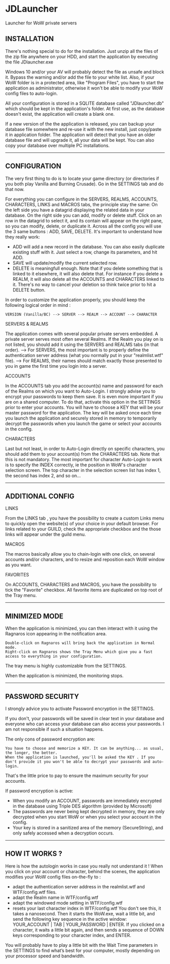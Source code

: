 # JDLauncher
Launcher for WoW private servers

INSTALLATION
------------


There's nothing special to do for the installation. Just unzip all the files of the zip file anywhere on your HDD, and start the application by executing the file JDlauncher.exe

Windows 10 and/or your AV will probably detect the file as unsafe and block it. Bypass the warning and/or add the file to your white list.
Also, if your WoW folder is in a protected area, like "Program Files", you have to start the application as administrator, otherwise it won't be able to modify your WoW config files to auto-login.

All your configuration is stored in a SQLITE database called "JDlauncher.db" which should be kept in the application's folder. At first use, as the database doesn't exist, the application will create a blank one.

If a new version of the the application is released, you can backup your database file somewhere and re-use it with the new install, just copy/paste it in application folder. The application will detect that you have an older database file and will upgrade it, all your data will be kept.
You can also copy your database over multiple PC installations.

-------------------------------------------------------------

CONFIGURATION
-------------

The very first thing to do is to locate your game directory (or directories if you both play Vanilla and Burning Crusade).
Go in the SETTINGS tab and do that now.

For everything you can configure in the SERVERS, REALMS, ACCOUNTS, CHARACTERS, LINKS and MACROS tabs, the principle stay the same:
On the left side you have a datagrid displaying the related data in your database.
On the right side you can add, modify or delete stuff.
Click on an row in the datagrid to select it, and its contain will appear on the right pane, so you can modify, delete, or duplicate it.
Across all the config you will use the 3 same buttons : ADD, SAVE, DELETE. It's important to understand how they really work:
* ADD will add a new record in the database. You can also easily duplicate existing stuff with it. Just select a row, change its parameters, and hit ADD.
* SAVE will update/modify the current selected row.
* DELETE is meaningfull enough. Note that if you delete something that is linked to it elsewhere, it will also delete that. For instance if you delete a REALM, it will also delete all the ACCOUNTS and CHARACTERS linked to it. There's no way to cancel your deletion so think twice prior to hit a DELETE button.

In order to customize the application properly, you should keep the following logical order in mind :

    VERSION (Vanilla/BC) --> SERVER --> REALM --> ACCOUNT --> CHARACTER


SERVERS & REALMS

The application comes with several popular private servers embedded. A private server serves most often several Realms.
If the Realm you play on is not listed, you should add it using the SERVERS and REALMS tabs (in that order).
--> For SERVERS, the most important is to properly define the authentication server address (what you normally put in your "realmlist.wtf" file).
--> For REALMS, their names should match exactly those presented to you in game the first time you login into a server.


ACCOUNTS

In the ACCOUNTS tab you add the account(s) name and password for each of the Realms on which you want to Auto-Login.
I strongly advise you to encrypt your passwords to keep them save. It is even more important if you are on a shared computer. To do that, activate this option in the SETTINGS prior to enter your accounts. You will have to choose a KEY that will be your master password for the application. The key will be asked once each time you launch the application and securely stored in memory to temporarily decrypt the passwords when you launch the game or select your accounts in the config.


CHARACTERS

Last but not least, in order to Auto-Login directly on specific characters, you should add them to your account(s) from the CHARACTERS tab.
Note that this is not mandatory.
The most important for character Auto-Login to work is to specify the INDEX correctly, ie the position in WoW's character selection screen. The top character in the selection screen list has index 1, the second has index 2, and so on...


-------------------------------------------------------------

ADDITIONAL CONFIG
-----------------

LINKS

From the LINKS tab , you have the possibility to create a custom Links menu to quickly open the website(s) of your choice in your default browser.
For links related to your GUILD, check the appropriate checkbox and the those links will appear under the guild menu.

MACROS

The macros basically allow you to chain-login with one click, on several accounts and/or characters, and to resize and reposition each WoW window as you want.

FAVORITES

On ACCOUNTS, CHARACTERS and MACROS, you have the possibility to tick the "Favorite" checkbox.
All favorite items are duplicated on top root of the Tray menu.

-------------------------------------------------------------

MINIMIZED MODE
--------------

When the application is minimized, you can then interact with it using the Ragnaros icon appearing in the notification area.

    Double-click on Ragnaros will bring back the application in Normal mode.
    Right-click on Ragnaros shows the Tray Menu which give you a fast access to everything in your configuration.

The tray menu is highly customizable from the SETTINGS.

When the application is minimized, the monitoring stops.

-------------------------------------------------------------

PASSWORD SECURITY
-----------------

I strongly advice you to activate Password encryption in the SETTINGS.

If you don't, your passwords will be saved in clear text in your database and everyone who can access your database can also access your passwords.
I am not responsible if such a situation happens.

The only cons of password encryption are:

    You have to choose and memorize a KEY. It can be anything... as usual, the longer, the better.
    When the application is launched, you'll be asked the KEY . If you don't provide it you won't be able to decrypt your passwords and auto-login.

That's the little price to pay to ensure the maximum security for your accounts.

If password encryption is active:

* When you modify an ACCOUNT, passwords are immediately encrypted in the database using Triple DES algorithm (provided by Microsoft)
* The passwords are never being kept decrypted in memory, they are only decrypted when you start WoW or when you select your account in the config.
* Your key is stored in a sanitized area of the memory (SecureString), and only safely accessed when a decryption occurs.

-------------------------------------------------------------

HOW IT WORKS ?
--------------

Here is how the autologin works in case you really not understand it !
When you click on your account or character, behind the scenes, the application modifies your WoW config files on-the-fly to :
* adapt the authentication server address in the realmlist.wtf and WTF/config.wtf files.
* adapt the Realm name in WTF/config.wtf
* adapt the windowed mode setting in WTF/config.wtf
* resets your last character index in WTF/config.wtf
You don't see this, it takes a nanosecond.
Then it starts the WoW.exe, wait a little bit, and send the following key sequence in the active window:
YOUR_ACCOUNT | TAB | YOUR_PASSWORD | ENTER.
If you clicked on a character, it waits a little bit again, and then sends a sequence of DOWN keys corresponding to your character index, and ENTER.

You will probably have to play a little bit with the Wait Time parameters in the SETTINGS to find what’s best for your computer, mostly depending on your processor speed and bandwidth.
